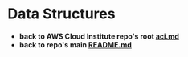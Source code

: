 # Data Structures

* **back to AWS Cloud Institute repo's root [aci.md](../aci.md)**
* **back to repo's main [README.md](../../../README.md)**
